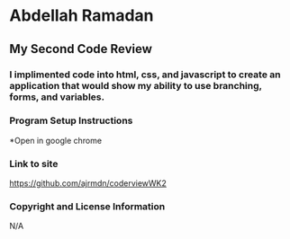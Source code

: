 # Abdellah Ramadan
## My Second Code Review
### I implimented code into html, css, and javascript to create an application that would show my ability to use branching, forms, and variables.
### Program Setup Instructions
*Open in google chrome
### Link to site 
https://github.com/ajrmdn/coderviewWK2
### Copyright and License Information
N/A
